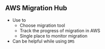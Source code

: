 ## AWS Migration Hub

- Use to
  - Choose migration tool
  - Track the progress of migration in AWS
  - Single place to monitor migration
- Can be helpful while using `DMS`
